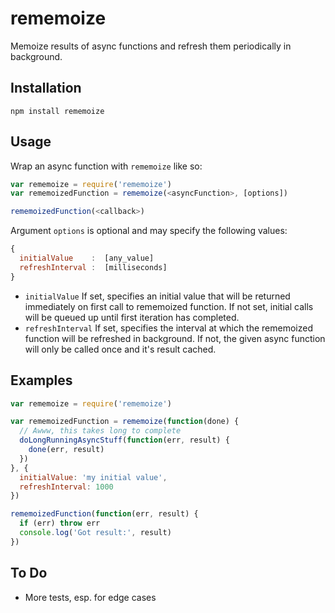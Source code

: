 # rememoize
Memoize results of async functions and refresh them periodically in background.


## Installation

`npm install rememoize`


## Usage

Wrap an async function with `rememoize` like so:

```js
var rememoize = require('rememoize')
var rememoizedFunction = rememoize(<asyncFunction>, [options])

rememoizedFunction(<callback>)
```

Argument `options` is optional and may specify the following values:

```js
{
  initialValue    :  [any_value]
  refreshInterval :  [milliseconds]
}
```

- `initialValue`  If set, specifies an initial value that will be returned immediately on first call to rememoized function. If not set, initial calls will be queued up until first iteration has completed.
- `refreshInterval`  If set, specifies the interval at which the rememoized function will be refreshed in background. If not, the given async function will only be called once and it's result cached.


## Examples

```js
var rememoize = require('rememoize')

var rememoizedFunction = rememoize(function(done) {
  // Awww, this takes long to complete
  doLongRunningAsyncStuff(function(err, result) {
    done(err, result)
  })
}, {
  initialValue: 'my initial value',
  refreshInterval: 1000
})

rememoizedFunction(function(err, result) {
  if (err) throw err
  console.log('Got result:', result)
})
```

## To Do

- More tests, esp. for edge cases
